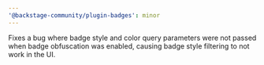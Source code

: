 ```yaml
---
'@backstage-community/plugin-badges': minor
---
```


Fixes a bug where badge style and color query parameters were not passed when badge obfuscation was enabled, causing badge style filtering to not work in the UI.
